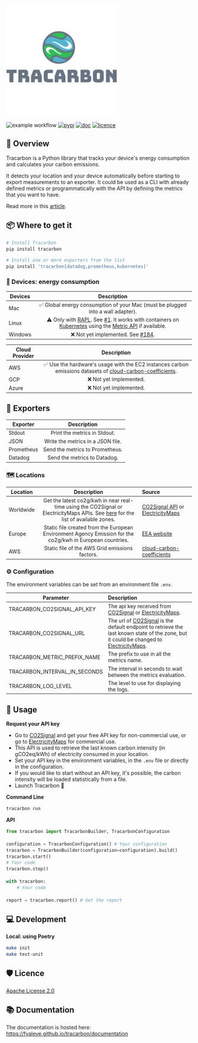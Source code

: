 ![Tracarbon Logo](https://raw.githubusercontent.com/fvaleye/tracarbon/main/logo.png "Tracarbon logo")

![example workflow](https://github.com/fvaleye/tracarbon/actions/workflows/build.yml/badge.svg)
[![pypi](https://img.shields.io/pypi/v/tracarbon.svg?style=flat-square)](https://pypi.org/project/tracarbon/)
[![doc](https://img.shields.io/badge/docs-python-blue.svg?style=for-the-badgee)](https://fvaleye.github.io/tracarbon)
[![licence](https://img.shields.io/badge/license-Apache--2.0-green)](https://github.com/fvaleye/tracarbon/blob/main/LICENSE.txt)


## 📌 Overview
Tracarbon is a Python library that tracks your device's energy consumption and calculates your carbon emissions.

It detects your location and your device automatically before starting to export measurements to an exporter.
It could be used as a CLI with already defined metrics or programmatically with the API by defining the metrics that you want to have.

Read more in this [article](https://medium.com/@florian.valeye/tracarbon-track-your-devices-carbon-footprint-fb051fcc9009).

## 📦 Where to get it

```sh
# Install Tracarbon
pip install tracarbon
```

```sh
# Install one or more exporters from the list
pip install 'tracarbon[datadog,prometheus,kubernetes]'
```

### 🔌 Devices: energy consumption
| **Devices** |                                                                                                                                                           **Description**                                                                                                                                                            |
|-------------|:------------------------------------------------------------------------------------------------------------------------------------------------------------------------------------------------------------------------------------------------------------------------------------------------------------------------------------:|
| Mac         |                                                                                                                            ✅ Global energy consumption of your Mac (must be plugged into a wall adapter).                                                                                                                            |
| Linux       | ⚠️ Only with [RAPL](https://web.eece.maine.edu/~vweaver/projects/rapl/). See [#1](https://github.com/fvaleye/tracarbon/issues/1). It works with containers on [Kubernetes](https://kubernetes.io/) using the [Metric API](https://kubernetes.io/docs/tasks/debug/debug-cluster/resource-metrics-pipeline/#metrics-api) if available. |
| Windows     |                                                                                                                        ❌ Not yet implemented. See [#184](https://github.com/hubblo-org/scaphandre/pull/184).                                                                                                                         |

| **Cloud Provider** |                                                                                             **Description**                                                                                              |
|--------------------|:--------------------------------------------------------------------------------------------------------------------------------------------------------------------------------------------------------:|
| AWS                | ✅ Use the hardware's usage with the EC2 instances carbon emissions datasets of [cloud-carbon-coefficients](https://github.com/cloud-carbon-footprint/ccf-coefficients/blob/main/data/aws-instances.csv). |
| GCP                |                                                                                          ❌ Not yet implemented.                                                                                          |
| Azure              |                                                                                          ❌ Not yet implemented.                                                                                          |

## 📡 Exporters
| **Exporter** |          **Description**          |
|--------------|:---------------------------------:|
| Stdout       |   Print the metrics in Stdout.    |
| JSON         | Write the metrics in a JSON file. |
| Prometheus   |  Send the metrics to Prometheus.  |
| Datadog      |   Send the metrics to Datadog.    |

### 🗺️ Locations
| **Location** |                                                                              **Description**                                                                               | **Source**                                                                                                                                                    |
|--------------|:--------------------------------------------------------------------------------------------------------------------------------------------------------------------------:|:--------------------------------------------------------------------------------------------------------------------------------------------------------------|
| Worldwide    | Get the latest co2g/kwh in near real-time using the CO2Signal or ElectricityMaps APIs. See [here](http://api.electricitymap.org/v3/zones) for the list of available zones. | [CO2Signal API](https://www.co2signal.com) or [ElectricityMaps](https://static.electricitymaps.com/api/docs/index.html)                                       |
| Europe       |                                 Static file created from the European Environment Agency Emission for the co2g/kwh in European countries.                                  | [EEA website](https://www.eea.europa.eu/data-and-maps/daviz/co2-emission-intensity-9#tab-googlechartid_googlechartid_googlechartid_googlechartid_chart_11111) |
| AWS          |                                                               Static file of the AWS Grid emissions factors.                                                               | [cloud-carbon-coefficients](https://github.com/cloud-carbon-footprint/cloud-carbon-coefficients/blob/main/data/grid-emissions-factors-aws.csv)                |

### ⚙️ Configuration
The environment variables can be set from an environment file `.env`.

| **Parameter**                 | **Description**                                                                                                                                                                                                                                                                  |
|-------------------------------|:---------------------------------------------------------------------------------------------------------------------------------------------------------------------------------------------------------------------------------------------------------------------------------|
| TRACARBON_CO2SIGNAL_API_KEY   | The api key received from [CO2Signal](https://www.co2signal.com) or [ElectricityMaps](https://static.electricitymaps.com/api/docs/index.html).                                                                                                                                   |
| TRACARBON_CO2SIGNAL_URL       | The url of [CO2Signal](https://docs.co2signal.com/#get-latest-by-country-code) is the default endpoint to retrieve the last known state of the zone, but it could be changed to [ElectricityMaps](https://static.electricitymaps.com/api/docs/index.html#live-carbon-intensity). |
| TRACARBON_METRIC_PREFIX_NAME  | The prefix to use in all the metrics name.                                                                                                                                                                                                                                       |
| TRACARBON_INTERVAL_IN_SECONDS | The interval in seconds to wait between the metrics evaluation.                                                                                                                                                                                                                  |
| TRACARBON_LOG_LEVEL           | The level to use for displaying the logs.                                                                                                                                                                                                                                        |

## 🔎 Usage

**Request your API key**
- Go to [CO2Signal](https://www.co2signal.com/) and get your free API key for non-commercial use, or go to [ElectricityMaps](https://static.electricitymaps.com/api/docs/index.html) for commercial use.
- This API is used to retrieve the last known carbon intensity (in gCO2eq/kWh) of electricity consumed in your location.
- Set your API key in the environment variables, in the `.env` file or directly in the configuration.
- If you would like to start without an API key, it's possible, the carbon intensity will be loaded statistically from a file.
- Launch Tracarbon 🚀

**Command Line**
```sh
tracarbon run
```

**API**
```python
from tracarbon import TracarbonBuilder, TracarbonConfiguration

configuration = TracarbonConfiguration() # Your configuration
tracarbon = TracarbonBuilder(configuration=configuration).build()
tracarbon.start()
# Your code
tracarbon.stop()

with tracarbon:
    # Your code

report = tracarbon.report() # Get the report
```

## 💻 Development

**Local: using Poetry**
```sh
make init
make test-unit
```

## 🛡️ Licence
[Apache License 2.0](https://raw.githubusercontent.com/fvaleye/tracarbon/main/LICENSE.txt)

## 📚 Documentation
The documentation is hosted here: https://fvaleye.github.io/tracarbon/documentation
